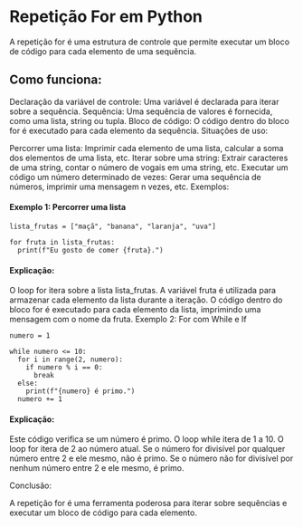 # Repetição For em Python

A repetição for é uma estrutura de controle que permite executar um bloco de código para cada elemento de uma sequência.

## Como funciona:

Declaração da variável de controle: Uma variável é declarada para iterar sobre a sequência.
Sequência: Uma sequência de valores é fornecida, como uma lista, string ou tupla.
Bloco de código: O código dentro do bloco for é executado para cada elemento da sequência.
Situações de uso:

Percorrer uma lista: Imprimir cada elemento de uma lista, calcular a soma dos elementos de uma lista, etc.
Iterar sobre uma string: Extrair caracteres de uma string, contar o número de vogais em uma string, etc.
Executar um código um número determinado de vezes: Gerar uma sequência de números, imprimir uma mensagem n vezes, etc.
Exemplos:

#### Exemplo 1: Percorrer uma lista

```
lista_frutas = ["maçã", "banana", "laranja", "uva"]

for fruta in lista_frutas:
  print(f"Eu gosto de comer {fruta}.")
```

#### Explicação:

O loop for itera sobre a lista lista_frutas.
A variável fruta é utilizada para armazenar cada elemento da lista durante a iteração.
O código dentro do bloco for é executado para cada elemento da lista, imprimindo uma mensagem com o nome da fruta.
Exemplo 2: For com While e If

```
numero = 1

while numero <= 10:
  for i in range(2, numero):
    if numero % i == 0:
      break
  else:
    print(f"{numero} é primo.")
  numero += 1
```

#### Explicação:

Este código verifica se um número é primo.
O loop while itera de 1 a 10.
O loop for itera de 2 ao número atual.
Se o número for divisível por qualquer número entre 2 e ele mesmo, não é primo.
Se o número não for divisível por nenhum número entre 2 e ele mesmo, é primo.

Conclusão:

A repetição for é uma ferramenta poderosa para iterar sobre sequências e executar um bloco de código para cada elemento.
